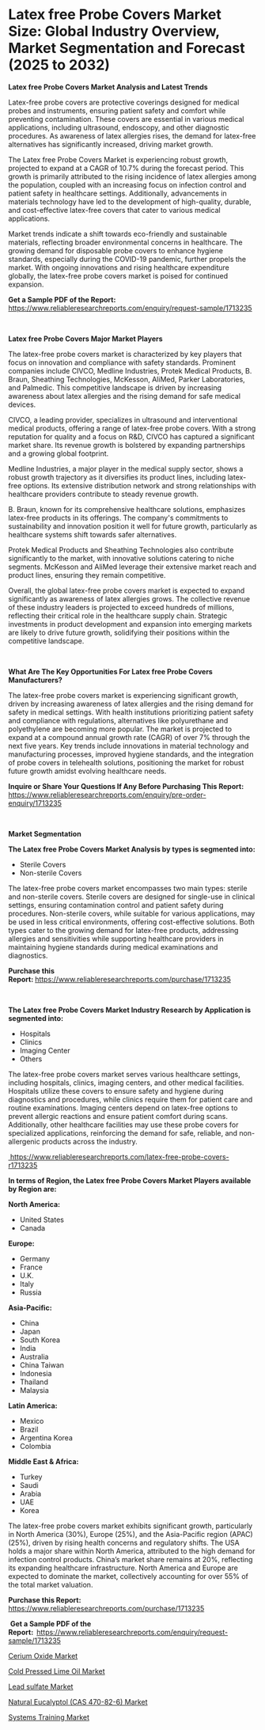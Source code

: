 <p><h1>Latex free Probe Covers Market Size: Global Industry Overview, Market Segmentation and Forecast (2025 to 2032)</h1></p><p><strong>Latex free Probe Covers Market Analysis and Latest Trends</strong></p>
<p><p>Latex-free probe covers are protective coverings designed for medical probes and instruments, ensuring patient safety and comfort while preventing contamination. These covers are essential in various medical applications, including ultrasound, endoscopy, and other diagnostic procedures. As awareness of latex allergies rises, the demand for latex-free alternatives has significantly increased, driving market growth.</p><p>The Latex free Probe Covers Market is experiencing robust growth, projected to expand at a CAGR of 10.7% during the forecast period. This growth is primarily attributed to the rising incidence of latex allergies among the population, coupled with an increasing focus on infection control and patient safety in healthcare settings. Additionally, advancements in materials technology have led to the development of high-quality, durable, and cost-effective latex-free covers that cater to various medical applications.</p><p>Market trends indicate a shift towards eco-friendly and sustainable materials, reflecting broader environmental concerns in healthcare. The growing demand for disposable probe covers to enhance hygiene standards, especially during the COVID-19 pandemic, further propels the market. With ongoing innovations and rising healthcare expenditure globally, the latex-free probe covers market is poised for continued expansion.</p></p>
<p><strong>Get a Sample PDF of the Report:&nbsp;</strong> <a href="https://www.reliableresearchreports.com/enquiry/request-sample/1713235?utm_campaign=12&utm_medium=2&utm_source=Github&utm_content=ia&utm_term=11012025&utm_id=latex-free-probe-covers">https://www.reliableresearchreports.com/enquiry/request-sample/1713235</a></p>
<p>&nbsp;</p>
<p><strong>Latex free Probe Covers Major Market Players</strong></p>
<p><p>The latex-free probe covers market is characterized by key players that focus on innovation and compliance with safety standards. Prominent companies include CIVCO, Medline Industries, Protek Medical Products, B. Braun, Sheathing Technologies, McKesson, AliMed, Parker Laboratories, and Palmedic. This competitive landscape is driven by increasing awareness about latex allergies and the rising demand for safe medical devices.</p><p>CIVCO, a leading provider, specializes in ultrasound and interventional medical products, offering a range of latex-free probe covers. With a strong reputation for quality and a focus on R&D, CIVCO has captured a significant market share. Its revenue growth is bolstered by expanding partnerships and a growing global footprint.</p><p>Medline Industries, a major player in the medical supply sector, shows a robust growth trajectory as it diversifies its product lines, including latex-free options. Its extensive distribution network and strong relationships with healthcare providers contribute to steady revenue growth.</p><p>B. Braun, known for its comprehensive healthcare solutions, emphasizes latex-free products in its offerings. The company's commitments to sustainability and innovation position it well for future growth, particularly as healthcare systems shift towards safer alternatives.</p><p>Protek Medical Products and Sheathing Technologies also contribute significantly to the market, with innovative solutions catering to niche segments. McKesson and AliMed leverage their extensive market reach and product lines, ensuring they remain competitive. </p><p>Overall, the global latex-free probe covers market is expected to expand significantly as awareness of latex allergies grows. The collective revenue of these industry leaders is projected to exceed hundreds of millions, reflecting their critical role in the healthcare supply chain. Strategic investments in product development and expansion into emerging markets are likely to drive future growth, solidifying their positions within the competitive landscape.</p></p>
<p>&nbsp;</p>
<p><strong>What Are The Key Opportunities For Latex free Probe Covers Manufacturers?</strong></p>
<p><p>The latex-free probe covers market is experiencing significant growth, driven by increasing awareness of latex allergies and the rising demand for safety in medical settings. With health institutions prioritizing patient safety and compliance with regulations, alternatives like polyurethane and polyethylene are becoming more popular. The market is projected to expand at a compound annual growth rate (CAGR) of over 7% through the next five years. Key trends include innovations in material technology and manufacturing processes, improved hygiene standards, and the integration of probe covers in telehealth solutions, positioning the market for robust future growth amidst evolving healthcare needs.</p></p>
<p><strong>Inquire or Share Your Questions If Any Before Purchasing This Report:</strong> <a href="https://www.reliableresearchreports.com/enquiry/pre-order-enquiry/1713235?utm_campaign=12&utm_medium=2&utm_source=Github&utm_content=ia&utm_term=11012025&utm_id=latex-free-probe-covers">https://www.reliableresearchreports.com/enquiry/pre-order-enquiry/1713235</a></p>
<p>&nbsp;</p>
<p><strong>Market Segmentation</strong></p>
<p><strong>The Latex free Probe Covers Market Analysis by types is segmented into:</strong></p>
<p><ul><li>Sterile Covers</li><li>Non-sterile Covers</li></ul></p>
<p><p>The latex-free probe covers market encompasses two main types: sterile and non-sterile covers. Sterile covers are designed for single-use in clinical settings, ensuring contamination control and patient safety during procedures. Non-sterile covers, while suitable for various applications, may be used in less critical environments, offering cost-effective solutions. Both types cater to the growing demand for latex-free products, addressing allergies and sensitivities while supporting healthcare providers in maintaining hygiene standards during medical examinations and diagnostics.</p></p>
<p><strong>Purchase this Report:&nbsp;</strong><a href="https://www.reliableresearchreports.com/purchase/1713235?utm_campaign=12&utm_medium=2&utm_source=Github&utm_content=ia&utm_term=11012025&utm_id=latex-free-probe-covers">https://www.reliableresearchreports.com/purchase/1713235</a></p>
<p>&nbsp;</p>
<p><strong>The Latex free Probe Covers Market Industry Research by Application is segmented into:</strong></p>
<p><ul><li>Hospitals</li><li>Clinics</li><li>Imaging Center</li><li>Others</li></ul></p>
<p><p>The latex-free probe covers market serves various healthcare settings, including hospitals, clinics, imaging centers, and other medical facilities. Hospitals utilize these covers to ensure safety and hygiene during diagnostics and procedures, while clinics require them for patient care and routine examinations. Imaging centers depend on latex-free options to prevent allergic reactions and ensure patient comfort during scans. Additionally, other healthcare facilities may use these probe covers for specialized applications, reinforcing the demand for safe, reliable, and non-allergenic products across the industry.</p></p>
<p><a href="https://www.reliableresearchreports.com/latex-free-probe-covers-r1713235?utm_campaign=12&utm_medium=2&utm_source=Github&utm_content=ia&utm_term=11012025&utm_id=latex-free-probe-covers">&nbsp;https://www.reliableresearchreports.com/latex-free-probe-covers-r1713235</a></p>
<p><strong>In terms of Region, the Latex free Probe Covers Market Players available by Region are:</strong></p>
<p>
    <p> <strong> North America: </strong>
        <ul>
            <li>United States</li>
            <li>Canada</li>
        </ul>
        </p> 
    <p> <strong> Europe: </strong>
        <ul>
            <li>Germany</li>
            <li>France</li>
            <li>U.K.</li>
            <li>Italy</li>
            <li>Russia</li>
        </ul>
        </p> 
    <p> <strong> Asia-Pacific: </strong>
        <ul>
            <li>China</li>
            <li>Japan</li>
            <li>South Korea</li>
            <li>India</li>
            <li>Australia</li>
            <li>China Taiwan</li>
            <li>Indonesia</li>
            <li>Thailand</li>
            <li>Malaysia</li>
        </ul>
        </p> 
    <p> <strong> Latin America: </strong>
        <ul>
            <li>Mexico</li>
            <li>Brazil</li>
            <li>Argentina Korea</li>
            <li>Colombia</li>
        </ul>
        </p> 
    <p> <strong> Middle East & Africa: </strong>
        <ul>
            <li>Turkey</li>
            <li>Saudi</li>
            <li>Arabia</li>
            <li>UAE</li>
            <li>Korea</li>
        </ul>
    </p>
    </p>
<p><p>The latex-free probe covers market exhibits significant growth, particularly in North America (30%), Europe (25%), and the Asia-Pacific region (APAC) (25%), driven by rising health concerns and regulatory shifts. The USA holds a major share within North America, attributed to the high demand for infection control products. China’s market share remains at 20%, reflecting its expanding healthcare infrastructure. North America and Europe are expected to dominate the market, collectively accounting for over 55% of the total market valuation.</p></p>
<p><strong>Purchase this Report: </strong><a href="https://www.reliableresearchreports.com/purchase/1713235?utm_campaign=12&utm_medium=2&utm_source=Github&utm_content=ia&utm_term=11012025&utm_id=latex-free-probe-covers">https://www.reliableresearchreports.com/purchase/1713235</a></p>
<p>&nbsp;<strong>Get a Sample PDF of the Report:&nbsp;&nbsp;</strong><a href="https://www.reliableresearchreports.com/enquiry/request-sample/1713235?utm_campaign=12&utm_medium=2&utm_source=Github&utm_content=ia&utm_term=11012025&utm_id=latex-free-probe-covers">https://www.reliableresearchreports.com/enquiry/request-sample/1713235</a></p>
<p><strong></strong></p>
<p><p><a href="https://github.com/princessbartram3/Market-Research-Report-List-1/blob/main/cerium-oxide-market.md?utm_campaign=12&utm_medium=2&utm_source=Github&utm_content=ia&utm_term=11012025&utm_id=latex-free-probe-covers">Cerium Oxide Market</a></p><p><a href="https://github.com/JakirUddin511/Market-Research-Report-List-1/blob/main/cold-pressed-lime-oil-market.md?utm_campaign=12&utm_medium=2&utm_source=Github&utm_content=ia&utm_term=11012025&utm_id=latex-free-probe-covers">Cold Pressed Lime Oil Market</a></p><p><a href="https://github.com/edacruz6/Market-Research-Report-List-1/blob/main/lead-sulfate-market.md?utm_campaign=12&utm_medium=2&utm_source=Github&utm_content=ia&utm_term=11012025&utm_id=latex-free-probe-covers">Lead sulfate Market</a></p><p><a href="https://github.com/GenaGaines34/Market-Research-Report-List-1/blob/main/natural-eucalyptol-cas-470-82-6-market.md?utm_campaign=12&utm_medium=2&utm_source=Github&utm_content=ia&utm_term=11012025&utm_id=latex-free-probe-covers">Natural Eucalyptol (CAS 470-82-6) Market</a></p><p><a href="https://github.com/seanmcma708/Market-Research-Report-List-1/blob/main/systems-training-market.md?utm_campaign=12&utm_medium=2&utm_source=Github&utm_content=ia&utm_term=11012025&utm_id=latex-free-probe-covers">Systems Training Market</a></p></p>